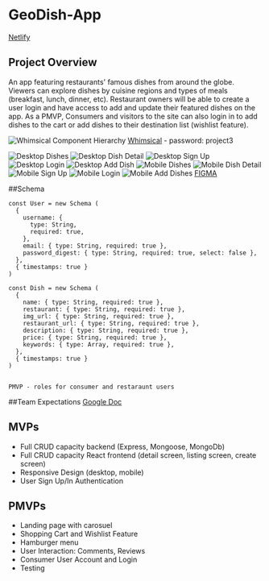 # GeoDish-App

[Netlify](https://geodish.netlify.app/)

## Project Overview

An app featuring restaurants' famous dishes from around the globe. Viewers can explore dishes by cuisine regions and types of meals (breakfast, lunch, dinner, etc). Restaurant owners will be able to create a user login and have access to add and update their featured dishes on the app. As a PMVP, Consumers and visitors to the site can also login in to add dishes to the cart or add dishes to their destination list (wishlist feature).

![Whimsical Component Hierarchy](https://i.imgur.com/K7twiha.png)
[Whimsical](https://whimsical.com/project-3-component-hierarchy-Qvc5mbw8iKjeV13Bk8zHPN) - password: project3

![Desktop Dishes](https://i.imgur.com/BxKFwam.png)
![Desktop Dish Detail ](https://i.imgur.com/mWIkZaR.png)
![Desktop Sign Up ](https://i.imgur.com/x6JrYvJ.png)
![Desktop Login](https://i.imgur.com/5fcViI1.png)
![Desktop Add Dish ](https://i.imgur.com/Bbwu8ls.png)
![Mobile Dishes](https://i.imgur.com/OsrU1nI.png)
![Mobile Dish Detail](https://i.imgur.com/kKV2tGO.png)
![Mobile Sign Up](https://i.imgur.com/4WrfdAU.png)
![Mobile Login ](https://i.imgur.com/XT6yWHz.png)
![Mobile Add Dishes](https://i.imgur.com/VFKTQMa.png)
[FIGMA](https://www.figma.com/file/0tUVEUaPWNqgIZdrEpejoG/Team-Project-3?node-id=0%3A1)

##Schema

```
const User = new Schema (
  {
    username: {
      type: String,
      required: true,
    },
    email: { type: String, required: true },
    password_digest: { type: String, required: true, select: false },
  },
  { timestamps: true }
)

const Dish = new Schema (
  {
    name: { type: String, required: true },
    restaurant: { type: String, required: true },
    img_url: { type: String, required: true },
    restaurant_url: { type: String, required: true },
    description: { type: String, required: true },
    price: { type: String, required: true },
    keywords: { type: Array, required: true },
  },
  { timestamps: true }
)


PMVP - roles for consumer and restaraunt users
```

##Team Expectations
[Google Doc](https://docs.google.com/document/d/1qymtHS9S8QNBLdO41zycTamGdUqOVIg1Odqpw_bscyk/edit)

## MVPs

- Full CRUD capacity backend (Express, Mongoose, MongoDb)
- Full CRUD capacity React frontend (detail screen, listing screen, create screen)
- Responsive Design (desktop, mobile)
- User Sign Up/In Authentication

## PMVPs

- Landing page with carosuel
- Shopping Cart and Wishlist Feature
- Hamburger menu
- User Interaction: Comments, Reviews
- Consumer User Account and Login
- Testing
